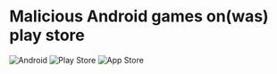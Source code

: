 # Malicious Android games on(was) play store
![Android](https://img.shields.io/badge/Android-3DDC84?style=for-the-badge&logo=android&logoColor=white) ![Play Store](https://img.shields.io/badge/Google_Play-414141?style=for-the-badge&logo=google-play&logoColor=white) ![App Store](https://img.shields.io/badge/App_Store-0D96F6?style=for-the-badge&logo=app-store&logoColor=white)
